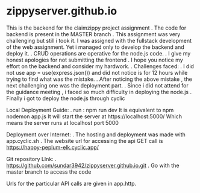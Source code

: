 # zippyserver.github.io
This is the backend for the claimzippy project assignment
.
The code for backend is present in the MASTER branch
.
This assignment was very challenging but still i took it.
I was assigned with the fullstack development of the web assignment. 
Yet i managed only to develop the backend and deploy it.
.
CRUD operations are operative for the node.js code.
.
I give my honest apologies for not submitting the frontend
. 
I hope you notice my effort on the backend and consider my hardwork.
.
Challenges faced:
. I did not use app = use(express.json()) and did not notice is for 12 hours while trying to find what was the mistake.
. After noticing the above mistake , the next challenging one was the deployment part.
. Since i did not attend for the guidance meeting , i faced so much difficulty in deploying the node.js
. Finally i got to deploy the node.js through cyclic


Local Deployment Guide:
. run : npm run dev
It is equivalent to npm nodemon app.js
It will start the server at https://localhost:5000/
Which means the server runs at localhost port 5000

Deployment over Internet:
. The hosting and deployment was made with app.cyclic.sh
. The website url for accessing the api GET call is https://happy-peplum-elk.cyclic.app/

Git repository LInk:
. https://github.com/sundar3942/zippyserver.github.io.git 
. Go with the master branch to access the code

Urls for the particular API calls are given in app.http.
